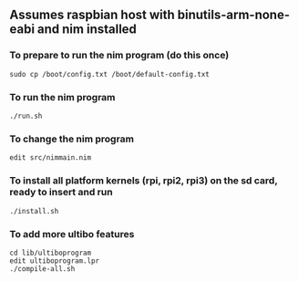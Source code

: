 
## Assumes raspbian host with binutils-arm-none-eabi and nim installed

### To prepare to run the nim program (do this once)

    sudo cp /boot/config.txt /boot/default-config.txt

### To run the nim program

    ./run.sh

### To change the nim program

    edit src/nimmain.nim

### To install all platform kernels (rpi, rpi2, rpi3) on the sd card, ready to insert and run

    ./install.sh

### To add more ultibo features

    cd lib/ultiboprogram
    edit ultiboprogram.lpr
    ./compile-all.sh
